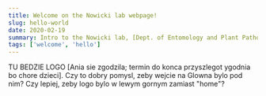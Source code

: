 ```yaml
---
title: Welcome on the Nowicki lab webpage!
slug: hello-world
date: 2020-02-19
summary: Intro to the Nowicki lab, [Dept. of Entomology and Plant Pathology at University of Tennessee](https://epp.tennessee.edu).
tags: ['welcome', 'hello']
---
```


TU BEDZIE LOGO [Ania sie zgodzila; termin do konca przyszlegot ygodnia bo chore dzieci]. Czy to dobry pomysl, zeby wejcie na Glowna bylo pod nim? Czy lepiej, zeby logo bylo w lewym gornym zamiast "home"?

